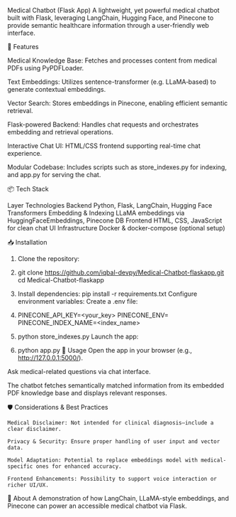 Medical Chatbot (Flask App)
A lightweight, yet powerful medical chatbot built with Flask, leveraging LangChain, Hugging Face, and Pinecone to provide semantic healthcare information through a user-friendly web interface.

🚀 Features

Medical Knowledge Base: Fetches and processes content from medical PDFs using PyPDFLoader. 


Text Embeddings: Utilizes sentence-transformer (e.g. LLaMA‑based) to generate contextual embeddings. 


Vector Search: Stores embeddings in Pinecone, enabling efficient semantic retrieval. 


Flask-powered Backend: Handles chat requests and orchestrates embedding and retrieval operations.

Interactive Chat UI: HTML/CSS frontend supporting real-time chat experience.

Modular Codebase: Includes scripts such as store_indexes.py for indexing, and app.py for serving the chat.

📦 Tech Stack

Layer	Technologies
Backend	Python, Flask, LangChain, Hugging Face Transformers
Embedding & Indexing	LLaMA embeddings via HuggingFaceEmbeddings, Pinecone DB
Frontend	HTML, CSS, JavaScript for clean chat UI
Infrastructure	Docker & docker-compose (optional setup)

📥 Installation

1. Clone the repository:


2. git clone https://github.com/iqbal-devpy/Medical-Chatbot-flaskapp.git
    cd Medical-Chatbot-flaskapp


3. Install dependencies:
pip install -r requirements.txt
Configure environment variables:
Create a .env file:


4. PINECONE_API_KEY=<your_key>
PINECONE_ENV=<env>
PINECONE_INDEX_NAME=<index_name>


5. python store_indexes.py
Launch the app:


6. python app.py
💬 Usage
Open the app in your browser (e.g., http://127.0.0.1:5000/).

Ask medical-related questions via chat interface.

The chatbot fetches semantically matched information from its embedded PDF knowledge base and displays relevant responses.

🛡️ Considerations & Best Practices

    Medical Disclaimer: Not intended for clinical diagnosis—include a clear disclaimer.

    Privacy & Security: Ensure proper handling of user input and vector data.

    Model Adaptation: Potential to replace embeddings model with medical-specific ones for enhanced accuracy.

    Frontend Enhancements: Possibility to support voice interaction or richer UI/UX.



🔗 About
A demonstration of how LangChain, LLaMA-style embeddings, and Pinecone can power an accessible medical chatbot via Flask.

